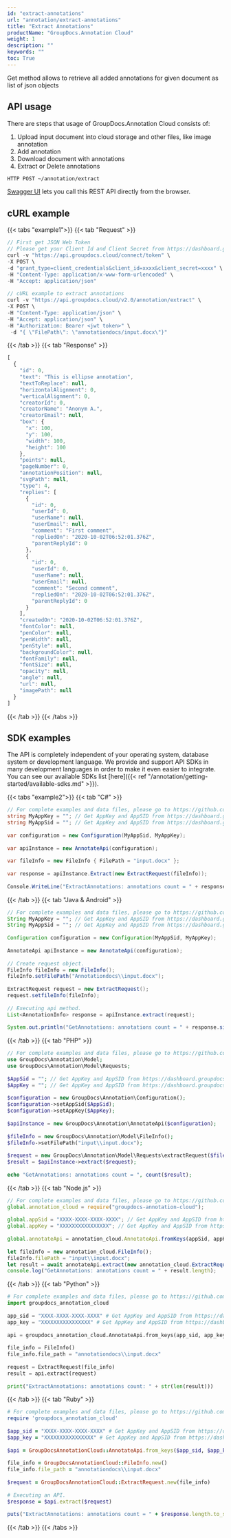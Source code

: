 ```yaml
---
id: "extract-annotations"
url: "annotation/extract-annotations"
title: "Extract Annotations"
productName: "GroupDocs.Annotation Cloud"
weight: 1
description: ""
keywords: ""
toc: True
---
```

Get method allows to retrieve all added annotations for given document as list of json objects

## API usage

There are steps that usage of GroupDocs.Annotation Cloud consists of:

1. Upload input document into cloud storage and other files, like image annotation
1. Add annotation
1. Download document with annotations
1. Extract or Delete annotations

```html
HTTP POST ~/annotation/extract
```

[Swagger UI](https://apireference.groupdocs.cloud/annotation/) lets you call this REST API directly from the browser.

## cURL example

{{< tabs "example1">}}
{{< tab "Request" >}}

```javascript
// First get JSON Web Token
// Please get your Client Id and Client Secret from https://dashboard.groupdocs.cloud/applications. Kindly place Client Id in the "client_id" and Client Secret in the "client_secret" arguments.
curl -v "https://api.groupdocs.cloud/connect/token" \
-X POST \
-d "grant_type=client_credentials&client_id=xxxx&client_secret=xxxx" \
-H "Content-Type: application/x-www-form-urlencoded" \
-H "Accept: application/json"
  
// cURL example to extract annotations
curl -v "https://api.groupdocs.cloud/v2.0/annotation/extract" \
-X POST \
-H "Content-Type: application/json" \
-H "Accept: application/json" \
-H "Authorization: Bearer <jwt token>" \
 -d "{ \"FilePath\": \"annotationdocs/input.docx\"}"
```

{{< /tab >}}
{{< tab "Response" >}}

```javascript
[
  {
    "id": 0,
    "text": "This is ellipse annotation",
    "textToReplace": null,
    "horizontalAlignment": 0,
    "verticalAlignment": 0,
    "creatorId": 0,
    "creatorName": "Anonym A.",
    "creatorEmail": null,
    "box": {
      "x": 100,
      "y": 100,
      "width": 100,
      "height": 100
    },
    "points": null,
    "pageNumber": 0,
    "annotationPosition": null,
    "svgPath": null,
    "type": 4,
    "replies": [
      {
        "id": 0,
        "userId": 0,
        "userName": null,
        "userEmail": null,
        "comment": "First comment",
        "repliedOn": "2020-10-02T06:52:01.376Z",
        "parentReplyId": 0
      },
      {
        "id": 0,
        "userId": 0,
        "userName": null,
        "userEmail": null,
        "comment": "Second comment",
        "repliedOn": "2020-10-02T06:52:01.376Z",
        "parentReplyId": 0
      }
    ],
    "createdOn": "2020-10-02T06:52:01.376Z",
    "fontColor": null,
    "penColor": null,
    "penWidth": null,
    "penStyle": null,
    "backgroundColor": null,
    "fontFamily": null,
    "fontSize": null,
    "opacity": null,
    "angle": null,
    "url": null,
    "imagePath": null
  }
]
```

{{< /tab >}}
{{< /tabs >}}

## SDK examples

The API is completely independent of your operating system, database system or development language. We provide and support API SDKs in many development languages in order to make it even easier to integrate. You can see our available SDKs list [here]({{< ref "/annotation/getting-started/available-sdks.md" >}}).



{{< tabs "example2">}} {{< tab "C#" >}}

```csharp
// For complete examples and data files, please go to https://github.com/groupdocs-annotation-cloud/groupdocs-annotation-cloud-dotnet-samples
string MyAppKey = ""; // Get AppKey and AppSID from https://dashboard.groupdocs.cloud
string MyAppSid = ""; // Get AppKey and AppSID from https://dashboard.groupdocs.cloud
  
var configuration = new Configuration(MyAppSid, MyAppKey);
  
var apiInstance = new AnnotateApi(configuration);
 
var fileInfo = new FileInfo { FilePath = "input.docx" };
 
var response = apiInstance.Extract(new ExtractRequest(fileInfo));
 
Console.WriteLine("ExtractAnnotations: annotations count = " + response.Count);
```

{{< /tab >}} {{< tab "Java  & Android" >}}

```java
// For complete examples and data files, please go to https://github.com/groupdocs-annotation-cloud/groupdocs-annotation-cloud-java-samples
String MyAppKey = ""; // Get AppKey and AppSID from https://dashboard.groupdocs.cloud
String MyAppSid = ""; // Get AppKey and AppSID from https://dashboard.groupdocs.cloud
  
Configuration configuration = new Configuration(MyAppSid, MyAppKey);
  
AnnotateApi apiInstance = new AnnotateApi(configuration);
 
// Create request object.
FileInfo fileInfo = new FileInfo();
fileInfo.setFilePath("Annotationdocs\\input.docx");
 
ExtractRequest request = new ExtractRequest();
request.setfileInfo(fileInfo);
 
// Executing api method.
List<AnnotationInfo> response = apiInstance.extract(request);
 
System.out.println("GetAnnotations: annotations count = " + response.size());
```

{{< /tab >}} {{< tab "PHP" >}}

```php
// For complete examples and data files, please go to https://github.com/groupdocs-annotation-cloud/groupdocs-annotation-cloud-php-samples
use GroupDocs\Annotation\Model;
use GroupDocs\Annotation\Model\Requests;
 
$AppSid = ""; // Get AppKey and AppSID from https://dashboard.groupdocs.cloud
$AppKey = ""; // Get AppKey and AppSID from https://dashboard.groupdocs.cloud
  
$configuration = new GroupDocs\Annotation\Configuration();
$configuration->setAppSid($AppSid);
$configuration->setAppKey($AppKey);
 
$apiInstance = new GroupDocs\Annotation\AnnotateApi($configuration);
 
$fileInfo = new GroupDocs\Annotation\Model\FileInfo();
$fileInfo->setFilePath("input\\input.docx");
 
$request = new GroupDocs\Annotation\Model\Requests\extractRequest($fileInfo);
$result = $apiInstance->extract($request);
 
echo "GetAnnotations: annotations count = ", count($result);
```

{{< /tab >}} {{< tab "Node.js" >}}

```javascript
// For complete examples and data files, please go to https://github.com/groupdocs-annotation-cloud/groupdocs-annotation-cloud-node-samples
global.annotation_cloud = require("groupdocs-annotation-cloud");
 
global.appSid = "XXXX-XXXX-XXXX-XXXX"; // Get AppKey and AppSID from https://dashboard.groupdocs.cloud
global.appKey = "XXXXXXXXXXXXXXXX"; // Get AppKey and AppSID from https://dashboard.groupdocs.cloud
  
global.annotateApi = annotation_cloud.AnnotateApi.fromKeys(appSid, appKey);
 
let fileInfo = new annotation_cloud.FileInfo();
fileInfo.filePath = "input\\input.docx";
let result = await annotateApi.extract(new annotation_cloud.ExtractRequest(fileInfo));   
console.log("GetAnnotations: annotations count = " + result.length);
```

{{< /tab >}} {{< tab "Python" >}}

```python
# For complete examples and data files, please go to https://github.com/groupdocs-annotation-cloud/groupdocs-annotation-cloud-python-samples
import groupdocs_annotation_cloud
 
app_sid = "XXXX-XXXX-XXXX-XXXX" # Get AppKey and AppSID from https://dashboard.groupdocs.cloud
app_key = "XXXXXXXXXXXXXXXX" # Get AppKey and AppSID from https://dashboard.groupdocs.cloud
  
api = groupdocs_annotation_cloud.AnnotateApi.from_keys(app_sid, app_key)
 
file_info = FileInfo()
file_info.file_path = "annotationdocs\\input.docx"
 
request = ExtractRequest(file_info)
result = api.extract(request)        
 
print("ExtractAnnotations: annotations count: " + str(len(result)))
```

{{< /tab >}} {{< tab "Ruby" >}}

```ruby
# For complete examples and data files, please go to https://github.com/groupdocs-annotation-cloud/groupdocs-annotation-cloud-ruby-samples
require 'groupdocs_annotation_cloud'
 
$app_sid = "XXXX-XXXX-XXXX-XXXX" # Get AppKey and AppSID from https://dashboard.groupdocs.cloud
$app_key = "XXXXXXXXXXXXXXXX" # Get AppKey and AppSID from https://dashboard.groupdocs.cloud
  
$api = GroupDocsAnnotationCloud::AnnotateApi.from_keys($app_sid, $app_key)
 
file_info = GroupDocsAnnotationCloud::FileInfo.new()
file_info.file_path = "annotationdocs\\input.docx"
 
$request = GroupDocsAnnotationCloud::ExtractRequest.new(file_info)
 
# Executing an API.
$response = $api.extract($request)
 
puts("ExtractAnnotations: annotations count = " + $response.length.to_s)
```

{{< /tab >}} {{< /tabs >}}
